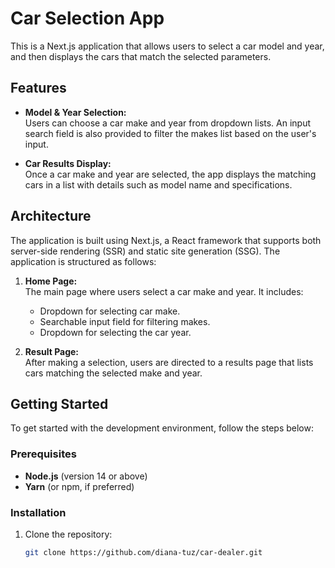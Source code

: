 # Car Selection App

This is a Next.js application that allows users to select a car model and year, and then displays the cars that match the selected parameters.

## Features

- **Model & Year Selection:**  
  Users can choose a car make and year from dropdown lists. An input search field is also provided to filter the makes list based on the user's input.

- **Car Results Display:**  
  Once a car make and year are selected, the app displays the matching cars in a list with details such as model name and specifications.

## Architecture

The application is built using Next.js, a React framework that supports both server-side rendering (SSR) and static site generation (SSG). The application is structured as follows:

1. **Home Page:**  
   The main page where users select a car make and year. It includes:
   - Dropdown for selecting car make.
   - Searchable input field for filtering makes.
   - Dropdown for selecting the car year.

2. **Result Page:**  
   After making a selection, users are directed to a results page that lists cars matching the selected make and year.

## Getting Started

To get started with the development environment, follow the steps below:

### Prerequisites

- **Node.js** (version 14 or above)
- **Yarn** (or npm, if preferred)

### Installation

1. Clone the repository:

   ```bash
   git clone https://github.com/diana-tuz/car-dealer.git
